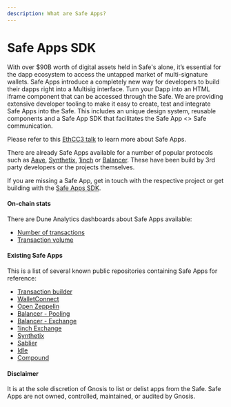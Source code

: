 ```yaml
---
description: What are Safe Apps?
---
```


# Safe Apps SDK

With over $90B worth of digital assets held in Safe's alone, it’s essential for the dapp ecosystem to access the untapped market of multi-signature wallets. Safe Apps introduce a completely new way for developers to build their dapps right into a Multisig interface. Turn your Dapp into an HTML iframe component that can be accessed through the Safe. We are providing extensive developer tooling to make it easy to create, test and integrate Safe Apps into the Safe. This includes an unique design system, reusable components and a Safe App SDK that facilitates the Safe App <> Safe communication.

Please refer to this [EthCC3 talk](https://www.youtube.com/watch?v=1GirpNHZPJM\&t=168s) to learn more about Safe Apps.

There are already Safe Apps available for a number of popular protocols such as [Aave](https://aave.com), [Synthetix](https://synthetix.io), [1inch](https://1inch.exchange) or [Balancer](https://balancer.finance). These have been build by 3rd party developers or the projects themselves.

If you are missing a Safe App, get in touch with the respective project or get building with the [Safe Apps SDK](build.md).

#### On-chain stats

There are Dune Analytics dashboards about Safe Apps available:

* [Number of transactions](https://explore.duneanalytics.com/dashboard/gnosis-safe---safe-apps-transactions)
* [Transaction volume](https://explore.duneanalytics.com/dashboard/gnosis-safe---safe-apps-volume)

#### Existing Safe Apps

This is a list of several known public repositories containing Safe Apps for reference:

* [Transaction builder](https://github.com/gnosis/safe-react-apps/tree/development/apps/tx-builder)
* [WalletConnect](https://github.com/gnosis/safe-react-apps/tree/development/apps/wallet-connect)
* [Open Zeppelin](https://github.com/OpenZeppelin/upgrades-safe-app)
* [Balancer - Pooling](https://github.com/TomAFrench/pool-management/tree/safe-app)
* [Balancer - Exchange](https://github.com/TomAFrench/balancer-exchange-safe-app/tree/safe-app)
* [1inch Exchange](https://github.com/CryptoManiacsZone/gnosis.1inch.exchange)
* [Synthetix](https://github.com/protofire/safe-app-synthetix-mintr)
* [Sablier](https://github.com/TomAFrench/sablier-safe-app)
* [Idle](https://github.com/krzysu/safe-app-idle)
* [Compound](https://github.com/gnosis/safe-react-apps/tree/development/apps/compound)



#### Disclaimer

It is at the sole discretion of Gnosis to list or delist apps from the Safe. Safe Apps are not owned, controlled, maintained, or audited by Gnosis.
